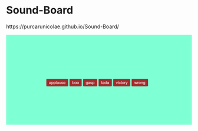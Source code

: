 # Sound-Board

<p>https://purcarunicolae.github.io/Sound-Board/</p>
<img src="Images/img1.PNG" width=600px>
<bl>
